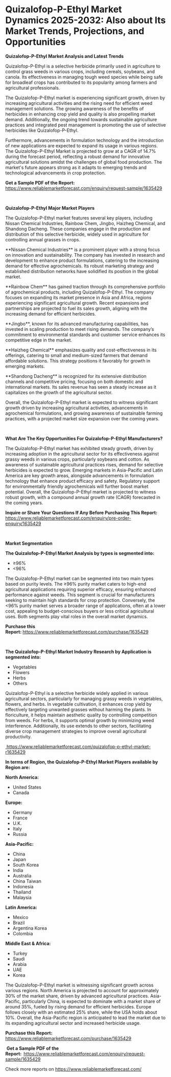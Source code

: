 <p><h1>Quizalofop-P-Ethyl Market Dynamics 2025-2032: Also about Its Market Trends, Projections, and Opportunities</h1></p><p><strong>Quizalofop-P-Ethyl Market Analysis and Latest Trends</strong></p>
<p><p>Quizalofop-P-Ethyl is a selective herbicide primarily used in agriculture to control grass weeds in various crops, including cereals, soybeans, and canola. Its effectiveness in managing tough weed species while being safe for broadleaf crops has contributed to its popularity among farmers and agricultural professionals.</p><p>The Quizalofop-P-Ethyl market is experiencing significant growth, driven by increasing agricultural activities and the rising need for efficient weed management solutions. The growing awareness of the benefits of herbicides in enhancing crop yield and quality is also propelling market demand. Additionally, the ongoing trend towards sustainable agriculture practices and integrated pest management is promoting the use of selective herbicides like Quizalofop-P-Ethyl.</p><p>Furthermore, advancements in formulation technology and the introduction of new applications are expected to expand its usage in various regions. The Quizalofop-P-Ethyl Market is projected to grow at a CAGR of 14.7% during the forecast period, reflecting a robust demand for innovative agricultural solutions amidst the challenges of global food production. The market's future appears strong as it adapts to emerging trends and technological advancements in crop protection.</p></p>
<p><strong>Get a Sample PDF of the Report:&nbsp;</strong> <a href="https://www.reliablemarketforecast.com/enquiry/request-sample/1635429?utm_campaign=2277&utm_medium=2&utm_source=Github&utm_content=ia&utm_term=23032025&utm_id=quizalofop-p-ethyl">https://www.reliablemarketforecast.com/enquiry/request-sample/1635429</a></p>
<p>&nbsp;</p>
<p><strong>Quizalofop-P-Ethyl Major Market Players</strong></p>
<p><p>The Quizalofop-P-Ethyl market features several key players, including Nissan Chemical Industries, Rainbow Chem, Jingbo, Haizheg Chemical, and Shandong Dacheng. These companies engage in the production and distribution of this selective herbicide, widely used in agriculture for controlling annual grasses in crops.</p><p>**Nissan Chemical Industries** is a prominent player with a strong focus on innovation and sustainability. The company has invested in research and development to enhance product formulations, catering to the increasing demand for effective agrochemicals. Its robust marketing strategy and established distribution networks have solidified its position in the global market.</p><p>**Rainbow Chem** has gained traction through its comprehensive portfolio of agrochemical products, including Quizalofop-P-Ethyl. The company focuses on expanding its market presence in Asia and Africa, regions experiencing significant agricultural growth. Recent expansions and partnerships are projected to fuel its sales growth, aligning with the increasing demand for efficient herbicides.</p><p>**Jingbo**, known for its advanced manufacturing capabilities, has invested in scaling production to meet rising demands. The company’s commitment to environmental standards and customer service enhances its competitive edge in the market.</p><p>**Haizheg Chemical** emphasizes quality and cost-effectiveness in its offerings, catering to small and medium-sized farmers that demand affordable solutions. This strategy positions it favorably for growth in emerging markets.</p><p>**Shandong Dacheng** is recognized for its extensive distribution channels and competitive pricing, focusing on both domestic and international markets. Its sales revenue has seen a steady increase as it capitalizes on the growth of the agricultural sector.</p><p>Overall, the Quizalofop-P-Ethyl market is expected to witness significant growth driven by increasing agricultural activities, advancements in agrochemical formulations, and growing awareness of sustainable farming practices, with a projected market size expansion over the coming years.</p></p>
<p>&nbsp;</p>
<p><strong>What Are The Key Opportunities For Quizalofop-P-Ethyl Manufacturers?</strong></p>
<p><p>The Quizalofop-P-Ethyl market has exhibited steady growth, driven by increasing adoption in the agricultural sector for its effectiveness against grassy weeds in various crops, particularly soybeans and cotton. As awareness of sustainable agricultural practices rises, demand for selective herbicides is expected to grow. Emerging markets in Asia-Pacific and Latin America are key growth areas, alongside advancements in formulation technology that enhance product efficacy and safety. Regulatory support for environmentally friendly agrochemicals will further boost market potential. Overall, the Quizalofop-P-Ethyl market is projected to witness robust growth, with a compound annual growth rate (CAGR) forecasted in the coming years.</p></p>
<p><strong>Inquire or Share Your Questions If Any Before Purchasing This Report:</strong> <a href="https://www.reliablemarketforecast.com/enquiry/pre-order-enquiry/1635429?utm_campaign=2277&utm_medium=2&utm_source=Github&utm_content=ia&utm_term=23032025&utm_id=quizalofop-p-ethyl">https://www.reliablemarketforecast.com/enquiry/pre-order-enquiry/1635429</a></p>
<p>&nbsp;</p>
<p><strong>Market Segmentation</strong></p>
<p><strong>The Quizalofop-P-Ethyl Market Analysis by types is segmented into:</strong></p>
<p><ul><li>≥96%</li><li><96%</li></ul></p>
<p><p>The Quizalofop-P-Ethyl market can be segmented into two main types based on purity levels. The ≥96% purity market caters to high-end agricultural applications requiring superior efficacy, ensuring enhanced performance against weeds. This segment is crucial for manufacturers seeking to maintain high standards for crop protection. Conversely, the <96% purity market serves a broader range of applications, often at a lower cost, appealing to budget-conscious buyers or less critical agricultural uses. Both segments play vital roles in the overall market dynamics.</p></p>
<p><strong>Purchase this Report:&nbsp;</strong><a href="https://www.reliablemarketforecast.com/purchase/1635429?utm_campaign=2277&utm_medium=2&utm_source=Github&utm_content=ia&utm_term=23032025&utm_id=quizalofop-p-ethyl">https://www.reliablemarketforecast.com/purchase/1635429</a></p>
<p>&nbsp;</p>
<p><strong>The Quizalofop-P-Ethyl Market Industry Research by Application is segmented into:</strong></p>
<p><ul><li>Vegetables</li><li>Flowers</li><li>Herbs</li><li>Others</li></ul></p>
<p><p>Quizalofop-P-Ethyl is a selective herbicide widely applied in various agricultural sectors, particularly for managing grassy weeds in vegetables, flowers, and herbs. In vegetable cultivation, it enhances crop yield by effectively targeting unwanted grasses without harming the plants. In floriculture, it helps maintain aesthetic quality by controlling competition from weeds. For herbs, it supports optimal growth by minimizing weed interference. Additionally, its use extends to other sectors, facilitating diverse crop management strategies to improve overall agricultural productivity.</p></p>
<p><a href="https://www.reliablemarketforecast.com/quizalofop-p-ethyl-market-r1635429?utm_campaign=2277&utm_medium=2&utm_source=Github&utm_content=ia&utm_term=23032025&utm_id=quizalofop-p-ethyl">&nbsp;https://www.reliablemarketforecast.com/quizalofop-p-ethyl-market-r1635429</a></p>
<p><strong>In terms of Region, the Quizalofop-P-Ethyl Market Players available by Region are:</strong></p>
<p>
    <p> <strong> North America: </strong>
        <ul>
            <li>United States</li>
            <li>Canada</li>
        </ul>
        </p> 
    <p> <strong> Europe: </strong>
        <ul>
            <li>Germany</li>
            <li>France</li>
            <li>U.K.</li>
            <li>Italy</li>
            <li>Russia</li>
        </ul>
        </p> 
    <p> <strong> Asia-Pacific: </strong>
        <ul>
            <li>China</li>
            <li>Japan</li>
            <li>South Korea</li>
            <li>India</li>
            <li>Australia</li>
            <li>China Taiwan</li>
            <li>Indonesia</li>
            <li>Thailand</li>
            <li>Malaysia</li>
        </ul>
        </p> 
    <p> <strong> Latin America: </strong>
        <ul>
            <li>Mexico</li>
            <li>Brazil</li>
            <li>Argentina Korea</li>
            <li>Colombia</li>
        </ul>
        </p> 
    <p> <strong> Middle East & Africa: </strong>
        <ul>
            <li>Turkey</li>
            <li>Saudi</li>
            <li>Arabia</li>
            <li>UAE</li>
            <li>Korea</li>
        </ul>
    </p>
    </p>
<p><p>The Quizalofop-P-Ethyl market is witnessing significant growth across various regions. North America is projected to account for approximately 30% of the market share, driven by advanced agricultural practices. Asia-Pacific, particularly China, is expected to dominate with a market share of around 35%, fueled by rising demand for efficient herbicides. Europe follows closely with an estimated 25% share, while the USA holds about 10%. Overall, the Asia-Pacific region is anticipated to lead the market due to its expanding agricultural sector and increased herbicide usage.</p></p>
<p><strong>Purchase this Report: </strong><a href="https://www.reliablemarketforecast.com/purchase/1635429?utm_campaign=2277&utm_medium=2&utm_source=Github&utm_content=ia&utm_term=23032025&utm_id=quizalofop-p-ethyl">https://www.reliablemarketforecast.com/purchase/1635429</a></p>
<p>&nbsp;<strong>Get a Sample PDF of the Report:&nbsp;&nbsp;</strong><a href="https://www.reliablemarketforecast.com/enquiry/request-sample/1635429?utm_campaign=2277&utm_medium=2&utm_source=Github&utm_content=ia&utm_term=23032025&utm_id=quizalofop-p-ethyl">https://www.reliablemarketforecast.com/enquiry/request-sample/1635429</a></p>
<p><strong></strong></p>
<p>Check more reports on <a href="https://www.reliablemarketforecast.com/?utm_campaign=2277&utm_medium=2&utm_source=Github&utm_content=ia&utm_term=23032025&utm_id=quizalofop-p-ethyl">https://www.reliablemarketforecast.com/</a></p>
